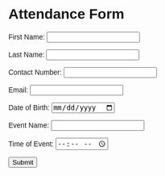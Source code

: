 <!DOCTYPE html>
<html>
<head>
<style>
body {
 font-family: Arial, sans-serif;
}

form {
 width: 300px;
 margin: 0 auto;
}

form h1 {
 background-color: #00BFFF;
 color:  red;
 padding: 20px;
 text-align: center;
 font-size: 1.5em;
}

form label {
 display: block;
 padding: 10px;
 font-size: 0.9em;
}

form input[type="text"], form input[type="number"] {
 width: 100%;
 padding: 10px;
 margin: 10px 0;
 box-sizing: border-box;
}

form input[type="submit"] {
 background-color: #4CAF50;
 color: white;
 padding: 10px 20px;
 margin: 10px 0;
 border: none;
 cursor: pointer;
 width: 100%;
 font-size: 0.9em;
}
</style>
</head>
<body>

<form action="">
 <h1>Attendance Form</h1>
 <label for="fname">First Name:</label>
 <input type="text" id="fname" name="fname">
  
 <label for="lname">Last Name:</label>
 <input type="text" id="lname" name="lname">
  
 <label for="contact">Contact Number:</label>
 <input type="number" id="contact" name="contact">
  
 <label for="email">Email:</label>
 <input type="text" id="email" name="email">
  
 <label for="dob">Date of Birth:</label>
 <input type="date" id="dob" name="dob">
  
 <label for="event">Event Name:</label>
 <input type="text" id="event" name="event">
  
 <label for="time">Time of Event:</label>
 <input type="time" id="time" name="time">
  
 <input type="submit" value="Submit">
</form>

</body>
    </html>